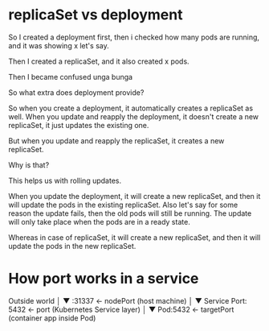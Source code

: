 # replicaSet vs deployment

So I created a deployment first, then i checked how many pods are running, and it was showing x let's say.

Then I created a replicaSet, and it also created x pods.

Then I became confused unga bunga

So what extra does deployment provide?

So when you create a deployment, it automatically creates a replicaSet as well.
When you update and reapply the deployment, it doesn't create a new replicaSet, it just updates the existing one.

But when you update and reapply the replicaSet, it creates a new replicaSet.

Why is that?

This helps us with rolling updates.

When you update the deployment, it will create a new replicaSet, and then it will update the pods in the existing replicaSet. Also let's say for some reason the update fails, then the old pods will still be running. The update will only take place when the pods are in a ready state.

Whereas in case of replicaSet, it will create a new replicaSet, and then it will update the pods in the new replicaSet.

# How port works in a service
Outside world
│
▼
<NodeIP>:31337 ← nodePort (host machine)
│
▼
Service Port: 5432 ← port (Kubernetes Service layer)
│
▼
Pod:5432 ← targetPort (container app inside Pod)
